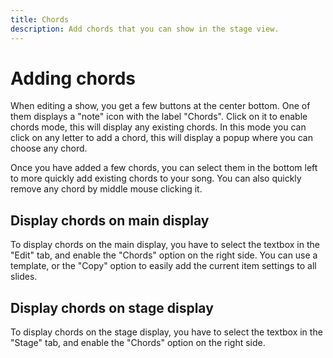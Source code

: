 ```yaml
---
title: Chords
description: Add chords that you can show in the stage view.
---
```


# Adding chords

When editing a show, you get a few buttons at the center bottom. One of them displays a "note" icon with the label "Chords". Click on it to enable chords mode, this will display any existing chords. In this mode you can click on any letter to add a chord, this will display a popup where you can choose any chord.

Once you have added a few chords, you can select them in the bottom left to more quickly add existing chords to your song. You can also quickly remove any chord by middle mouse clicking it.

## Display chords on main display

To display chords on the main display, you have to select the textbox in the "Edit" tab, and enable the "Chords" option on the right side. You can use a template, or the "Copy" option to easily add the current item settings to all slides.

## Display chords on stage display

To display chords on the stage display, you have to select the textbox in the "Stage" tab, and enable the "Chords" option on the right side.
